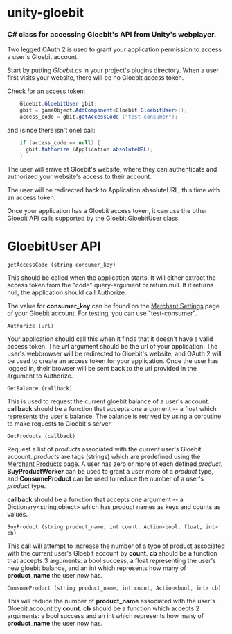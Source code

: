 unity-gloebit
=============

### C# class for accessing Gloebit's API from Unity's webplayer.

Two legged OAuth 2 is used
to grant your application permission to access a user's Gloebit account.

Start by putting *Gloebit.cs* in your project's plugins directory.
When a user first visits your website, there will be no
Gloebit access token.

Check for an access token:

```C#
    Gloebit.GloebitUser gbit;
    gbit = gameObject.AddComponent<Gloebit.GloebitUser>();
    access_code = gbit.getAccessCode ("test-consumer");
```

and (since there isn't one) call:

```C#
    if (access_code == null) {
      gbit.Authorize (Application.absoluteURL);
    }
```

The user will arrive at Gloebit's website, where they can authenticate
and authorized your website's access to their account.

The user will be redirected back to Application.absoluteURL, this time
with an access token.

Once your application has a Gloebit access token, it can use the other
Gloebit API calls supported by the Gloebit.GloebitUser class.


GloebitUser API
===============

```
getAccessCode (string consumer_key)
```

This should be called when the application starts.  It will either
extract the access token from the "code" query-argument or return null.  If
it returns null, the application should call Authorize.

The value for **consumer_key** can be found on the
[Merchant Settings](https://www.gloebit.com/merchant-tools/)
page of your Gloebit account.  For testing, you can use "test-consumer".

```
Authorize (url)
```

Your application should call this when it finds that it doesn't have a
valid access token.  The **url** argument should be the url of your
application.  The user's webbrowser will be redirected to Gloebit's
website, and OAuth 2 will be used to create an access token for your
application.  Once the user has logged in, their browser will be sent
back to the url provided in the argument to Authorize.

```
GetBalance (callback)
```

This is used to request the current gloebit balance of a user's account.
**callback** should be a function that accepts one argument -- a float which
represents the user's balance.  The balance is retrived by using
a coroutine to make requests to Gloebit's server.

```
GetProducts (callback)
```

Request a list of *products* associated with the current user's Gloebit
account.  *products* are tags (strings) which are predefined using
the [Merchant Products](https://www.gloebit.com/merchant-products) page.
A user has zero or more of each defined *product*.  **BuyProductWorker**
can be used to grant a user more of a *product* type, and **ConsumeProduct**
can be used to reduce the number of a user's *product* type.

**callback** should be a function that accepts one argument -- a
Dictionary<string,object> which has product names as keys and counts
as values.

```
BuyProduct (string product_name, int count, Action<bool, float, int> cb)
```

This call will attempt to increase the number of a type of product
associated with the current user's Gloebit account by **count**.
**cb** should be a function that accepts 3 arguments: a bool success,
a float representing the user's new gloebit balance, and an int
which represents how many of **product_name** the user now has.

```
ConsumeProduct (string product_name, int count, Action<bool, int> cb)
```

This will reduce the number of **product_name** associated with the user's
Gloebit account by **count**.  **cb** should be a function which accepts
2 arguments: a bool success and an int which represents how many of
**product_name** the user now has.
